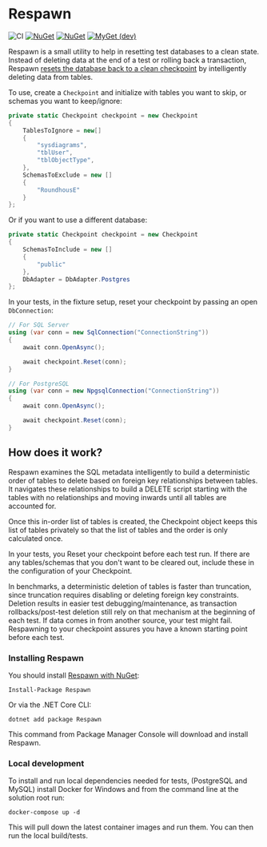 # Respawn

![CI](https://github.com/jbogard/Respawn/workflows/CI/badge.svg)
[![NuGet](https://img.shields.io/nuget/dt/respawn.svg)](https://www.nuget.org/packages/respawn)
[![NuGet](https://img.shields.io/nuget/vpre/respawn.svg)](https://www.nuget.org/packages/respawn)
[![MyGet (dev)](https://img.shields.io/myget/respawn-ci/v/respawn.svg)](https://myget.org/gallery/respawn-ci)

Respawn is a small utility to help in resetting test databases to a clean state. Instead of deleting data at the end of a test or rolling back a transaction, Respawn [resets the database back to a clean checkpoint](http://lostechies.com/jimmybogard/2013/06/18/strategies-for-isolating-the-database-in-tests/) by intelligently deleting data from tables.

To use, create a `Checkpoint` and initialize with tables you want to skip, or schemas you want to keep/ignore:

```csharp
private static Checkpoint checkpoint = new Checkpoint
{
    TablesToIgnore = new[]
    {
        "sysdiagrams",
        "tblUser",
        "tblObjectType",
    },
    SchemasToExclude = new []
    {
        "RoundhousE"
    }
};
```
Or if you want to use a different database:
```csharp
private static Checkpoint checkpoint = new Checkpoint
{
    SchemasToInclude = new []
    {
        "public"
    },
    DbAdapter = DbAdapter.Postgres
};
```

In your tests, in the fixture setup, reset your checkpoint by passing an open `DbConnection`:
```csharp
// For SQL Server
using (var conn = new SqlConnection("ConnectionString"))
{
    await conn.OpenAsync();

    await checkpoint.Reset(conn);
}

// For PostgreSQL
using (var conn = new NpgsqlConnection("ConnectionString"))
{
    await conn.OpenAsync();

    await checkpoint.Reset(conn);
}
```

## How does it work?
Respawn examines the SQL metadata intelligently to build a deterministic order of tables to delete based on foreign key relationships between tables. It navigates these relationships to build a DELETE script starting with the tables with no relationships and moving inwards until all tables are accounted for.

Once this in-order list of tables is created, the Checkpoint object keeps this list of tables privately so that the list of tables and the order is only calculated once.

In your tests, you Reset your checkpoint before each test run. If there are any tables/schemas that you don't want to be cleared out, include these in the configuration of your Checkpoint.

In benchmarks, a deterministic deletion of tables is faster than truncation, since truncation requires disabling or deleting foreign key constraints. Deletion results in easier test debugging/maintenance, as transaction rollbacks/post-test deletion still rely on that mechanism at the beginning of each test. If data comes in from another source, your test might fail. Respawning to your checkpoint assures you have a known starting point before each test.

### Installing Respawn

You should install [Respawn with NuGet](https://www.nuget.org/packages/Respawn):

    Install-Package Respawn

Or via the .NET Core CLI:

    dotnet add package Respawn

This command from Package Manager Console will download and install Respawn.

### Local development

To install and run local dependencies needed for tests, (PostgreSQL and MySQL) install Docker for Windows and from the command line at the solution root run:

```
docker-compose up -d
```

This will pull down the latest container images and run them. You can then run the local build/tests.
